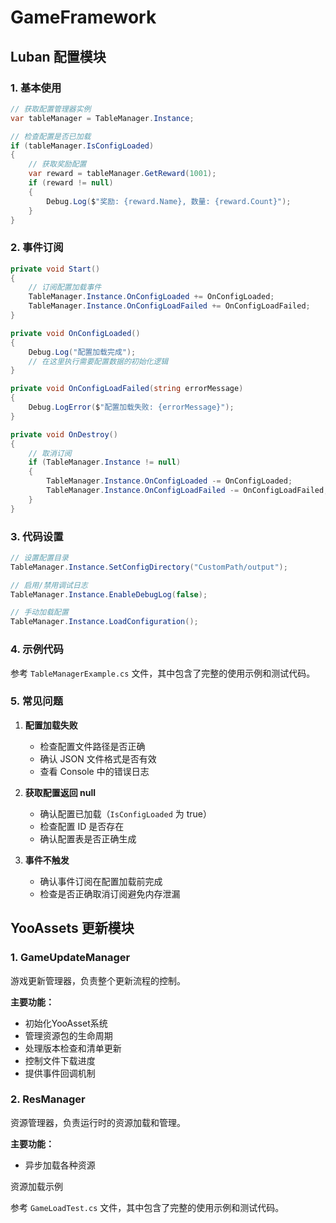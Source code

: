 # GameFramework


## Luban 配置模块

### 1. 基本使用

```csharp
// 获取配置管理器实例
var tableManager = TableManager.Instance;

// 检查配置是否已加载
if (tableManager.IsConfigLoaded)
{
    // 获取奖励配置
    var reward = tableManager.GetReward(1001);
    if (reward != null)
    {
        Debug.Log($"奖励: {reward.Name}, 数量: {reward.Count}");
    }
}
```

### 2. 事件订阅

```csharp
private void Start()
{
    // 订阅配置加载事件
    TableManager.Instance.OnConfigLoaded += OnConfigLoaded;
    TableManager.Instance.OnConfigLoadFailed += OnConfigLoadFailed;
}

private void OnConfigLoaded()
{
    Debug.Log("配置加载完成");
    // 在这里执行需要配置数据的初始化逻辑
}

private void OnConfigLoadFailed(string errorMessage)
{
    Debug.LogError($"配置加载失败: {errorMessage}");
}

private void OnDestroy()
{
    // 取消订阅
    if (TableManager.Instance != null)
    {
        TableManager.Instance.OnConfigLoaded -= OnConfigLoaded;
        TableManager.Instance.OnConfigLoadFailed -= OnConfigLoadFailed;
    }
}
```


### 3. 代码设置

```csharp
// 设置配置目录
TableManager.Instance.SetConfigDirectory("CustomPath/output");

// 启用/禁用调试日志
TableManager.Instance.EnableDebugLog(false);

// 手动加载配置
TableManager.Instance.LoadConfiguration();
```

### 4. 示例代码

参考 `TableManagerExample.cs` 文件，其中包含了完整的使用示例和测试代码。

### 5. 常见问题

1. **配置加载失败**
   - 检查配置文件路径是否正确
   - 确认 JSON 文件格式是否有效
   - 查看 Console 中的错误日志

2. **获取配置返回 null**
   - 确认配置已加载（`IsConfigLoaded` 为 true）
   - 检查配置 ID 是否存在
   - 确认配置表是否正确生成

3. **事件不触发**
   - 确认事件订阅在配置加载前完成
   - 检查是否正确取消订阅避免内存泄漏 




## YooAssets 更新模块

### 1. GameUpdateManager

游戏更新管理器，负责整个更新流程的控制。

**主要功能：**

- 初始化YooAsset系统
- 管理资源包的生命周期
- 处理版本检查和清单更新
- 控制文件下载进度
- 提供事件回调机制

### 2. ResManager

资源管理器，负责运行时的资源加载和管理。

**主要功能：**

- 异步加载各种资源

资源加载示例

参考 `GameLoadTest.cs` 文件，其中包含了完整的使用示例和测试代码。